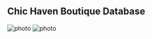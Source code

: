 ## Chic Haven Boutique Database

![photo](../glob-imgages/database-schema.png)
![photo](../glob-imgages/schema-logic.png)
